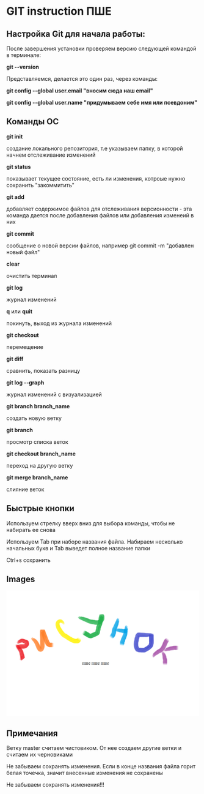 # GIT instruction ПШЕ

## Настройка Git для начала работы:

После завершения  установки проверяем версию следующей командой в терминале:

**git --version**

Представляемся, делается это один раз, через команды:

**git config --global user.email "вносим сюда наш email"**

**git config --global user.name "придумываем себе имя или псевдоним"**

## Команды ОС

**git init**

создание локального репозитория, т.е указываем папку, в которой начнем отслеживание изменений

**git status**

показывает текущее состояние, есть ли изменения, котроые нужно сохранить "закоммитить"

**git add**

добавляет содержимое файлов для отслеживания версионности - эта команда дается после добавления файлов или добавления изменеий в них

**git commit**

сообщение о новой версии файлов, например git commit -m "добавлен новый файл"

**clear**

очистить терминал

**git log**

журнал изменений

**q** или **quit**

покинуть, выход из журнала изменений

**git checkout** 

перемещение 

**git diff**

сравнить, показать разницу

**git log --graph**

журнал изменений с визуализацией

**git branch branch_name**

создать новую ветку

**git branch**

просмотр списка веток

**git checkout branch_name**

переход на другую ветку

**git merge branch_name**

слияние веток

## Быстрые кнопки

Используем стрелку вверх вниз для выбора команды, чтобы не набирать ее снова

Используем Tab при наборе названия файла. Набираем несколько начальных букв и Tab выведет полное название папки 

Ctrl+s сохранить

## Images

![](image.png)

## Примечания

Ветку master считаем чистовиком. От нее создаем другие ветки и считаем их черновиками 

Не забываем сохранять изменения. Если в конце названия файла горит белая точечка, значит внесенные изменения не сохранены


Не забываем сохранять изменения!!!